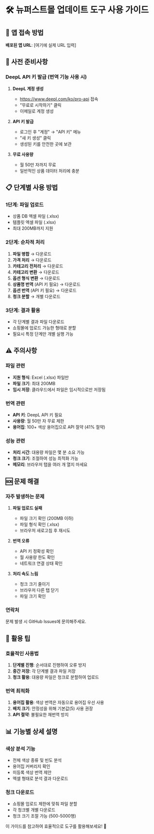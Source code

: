 # 🛠️ 뉴퍼스트몰 업데이트 도구 사용 가이드

## 📱 앱 접속 방법

**배포된 앱 URL**: [여기에 실제 URL 입력]

## 🔑 사전 준비사항

### DeepL API 키 발급 (번역 기능 사용 시)

1. **DeepL 계정 생성**
   - https://www.deepl.com/ko/pro-api 접속
   - "무료로 시작하기" 클릭
   - 이메일로 계정 생성

2. **API 키 발급**
   - 로그인 후 "계정" → "API 키" 메뉴
   - "새 키 생성" 클릭
   - 생성된 키를 안전한 곳에 보관

3. **무료 사용량**
   - 월 50만 자까지 무료
   - 일반적인 상품 데이터 처리에 충분

## 📋 단계별 사용 방법

### 1단계: 파일 업로드
- 상품 DB 엑셀 파일 (.xlsx)
- 템플릿 엑셀 파일 (.xlsx)
- 최대 200MB까지 지원

### 2단계: 순차적 처리
1. **파일 병합** → 다운로드
2. **가격 처리** → 다운로드  
3. **카테고리 전처리** → 다운로드
4. **카테고리 변환** → 다운로드
5. **옵션 형식 변환** → 다운로드
6. **상품명 번역** (API 키 필요) → 다운로드
7. **옵션 번역** (API 키 필요) → 다운로드
8. **청크 분할** → 개별 다운로드

### 3단계: 결과 활용
- 각 단계별 결과 파일 다운로드
- 쇼핑몰에 업로드 가능한 형태로 분할
- 필요시 특정 단계만 개별 실행 가능

## ⚠️ 주의사항

### 파일 관련
- **지원 형식**: Excel (.xlsx) 파일만
- **파일 크기**: 최대 200MB
- **임시 저장**: 클라우드에서 파일은 임시적으로만 저장됨

### 번역 관련
- **API 키**: DeepL API 키 필요
- **사용량**: 월 50만 자 무료 제한
- **용어집**: 100+ 색상 용어집으로 API 절약 (41% 절약)

### 성능 관련
- **처리 시간**: 대용량 파일은 몇 분 소요 가능
- **청크 크기**: 조절하여 성능 최적화 가능
- **메모리**: 브라우저 탭을 여러 개 열지 마세요

## 🆘 문제 해결

### 자주 발생하는 문제

1. **파일 업로드 실패**
   - 파일 크기 확인 (200MB 이하)
   - 파일 형식 확인 (.xlsx)
   - 브라우저 새로고침 후 재시도

2. **번역 오류**
   - API 키 정확성 확인
   - 월 사용량 한도 확인
   - 네트워크 연결 상태 확인

3. **처리 속도 느림**
   - 청크 크기 줄이기
   - 브라우저 다른 탭 닫기
   - 파일 크기 확인

### 연락처
문제 발생 시 GitHub Issues에 문의해주세요.

## 🎯 활용 팁

### 효율적인 사용법
1. **단계별 진행**: 순서대로 진행하여 오류 방지
2. **중간 저장**: 각 단계별 결과 파일 저장
3. **청크 활용**: 대용량 파일은 청크로 분할하여 업로드

### 번역 최적화
1. **용어집 활용**: 색상 번역은 자동으로 용어집 우선 사용
2. **배치 크기**: 안정성을 위해 기본값(5) 사용 권장
3. **API 절약**: 불필요한 재번역 방지

## 📊 기능별 상세 설명

### 색상 분석 기능
- 전체 색상 종류 및 빈도 분석
- 용어집 커버리지 확인  
- 미등록 색상 번역 제안
- 엑셀 형태로 분석 결과 다운로드

### 청크 다운로드
- 쇼핑몰 업로드 제한에 맞춰 파일 분할
- 각 청크별 개별 다운로드
- 청크 크기 조절 가능 (500-5000행)

이 가이드를 참고하여 효율적으로 도구를 활용해보세요! 🚀